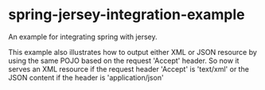 spring-jersey-integration-example
=================================

An example for integrating spring with jersey.

This example also illustrates how to output either XML or JSON resource by using the same POJO based on the request 'Accept' header.
So now it serves an XML resource if the request header 'Accept' is 'text/xml' or the JSON content if the header is 'application/json'

